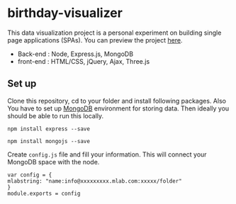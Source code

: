 # birthday-visualizer
This data visualization project is a personal experiment on building single page applications (SPAs). You can preview the project [here](https://birthday-visualizer.glitch.me/).
* Back-end : Node, Express.js, MongoDB 
* front-end : HTML/CSS, jQuery, Ajax, Three.js



## Set up
Clone this repository, cd to your folder and install following packages. Also You have to set up [MongoDB](https://www.mongodb.com/) environment for storing data. Then ideally you should be able to run this locally. 



```
npm install express --save
```
```
npm install mongojs --save
```


Create ```config.js``` file and fill your information. This will connect your MongoDB space with the node.


```
var config = {
mlabstring: "name:info@xxxxxxxxx.mlab.com:xxxxx/folder"
}
module.exports = config 
```


